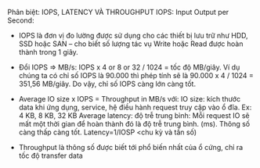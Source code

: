 Phân biệt: IOPS, LATENCY VÀ THROUGHPUT
IOPS: Input Output per Second: 

 + IOPS là đơn vị đo lường được sử dụng cho các thiết bị lưu trữ như HDD, SSD hoặc SAN – cho biết số lượng tác vụ Write hoặc Read được hoàn thành trong 1 giây.
 + Đổi IOPS => MB/s: IOPS x 4 or 8 or 32 / 1024 = tốc độ MB/giây. Ví dụ chúng ta có chỉ số IOPS là 90.000 thì phép tính sẽ là 90.000 x 4 / 1024 = 351,56 MB/giây. Do vậy, chỉ số IOPS càng lớn càng tốt.

+ Average IO size x IOPS = Throughput in MB/s với: 
IO size: kích thước data khi ứng dụng, service, hệ điều hành request truy cập vào ổ đĩa. Ex: 4 KB, 8 KB, 32 KB
Average latency: độ trễ trung bình: Mỗi request IO sẽ mất một thời gian để hoàn thành đó là độ trễ trung bình. (ms). Thông số càng thấp càng tốt. Latency=1/IOSP <chu kỳ và tần số)
 
+ Throughput là thông số được biết tới phổ biến nhất của ổ cứng, chỉ ra tốc độ transfer data
